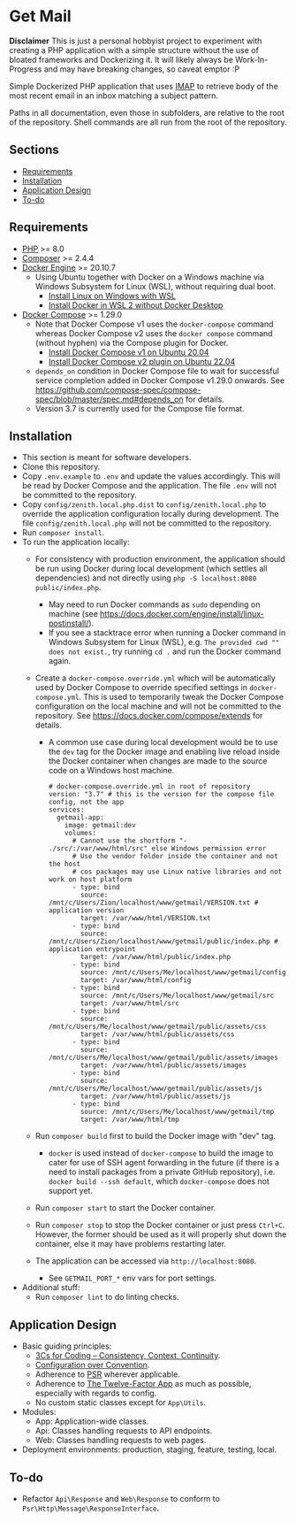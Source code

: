 # Get Mail

**Disclaimer** This is just a personal hobbyist project to experiment with
creating a PHP application with a simple structure without the use of bloated
frameworks and Dockerizing it. It will likely always be Work-In-Progress and
may have breaking changes, so caveat emptor :P

Simple Dockerized PHP application that uses
[IMAP](https://en.wikipedia.org/wiki/Internet_Message_Access_Protocol)
to retrieve body of the most recent email in an inbox matching a subject
pattern.

Paths in all documentation, even those in subfolders, are relative to the root
of the repository. Shell commands are all run from the root of the repository.

## Sections
- [Requirements](#requirements)
- [Installation](#installation)
- [Application Design](#application-design)
- [To-do](#to-do)

## Requirements
- [PHP](https://www.php.net/) >= 8.0
- [Composer](https://getcomposer.org/) >= 2.4.4
- [Docker Engine](https://docs.docker.com/engine/release-notes/) >= 20.10.7
    + Using Ubuntu together with Docker on a Windows machine via
      Windows Subsystem for Linux (WSL), without requiring dual boot.
        * [Install Linux on Windows with WSL](https://docs.microsoft.com/en-us/windows/wsl/install)
        * [Install Docker in WSL 2 without Docker Desktop](https://nickjanetakis.com/blog/install-docker-in-wsl-2-without-docker-desktop)
- [Docker Compose](https://docs.docker.com/compose/release-notes/) >= 1.29.0
    + Note that Docker Compose v1 uses the `docker-compose` command whereas
      Docker Compose v2 uses the `docker compose` command (without hyphen) via
      the Compose plugin for Docker.
        * [Install Docker Compose v1 on Ubuntu 20.04](https://www.digitalocean.com/community/tutorials/how-to-install-and-use-docker-compose-on-ubuntu-20-04)
        * [Install Docker Compose v2 plugin on Ubuntu 22.04](https://www.digitalocean.com/community/tutorials/how-to-install-and-use-docker-compose-on-ubuntu-22-04)
    + `depends_on` condition in Docker Compose file to wait for successful
      service completion added in Docker Compose v1.29.0 onwards. See
      https://github.com/compose-spec/compose-spec/blob/master/spec.md#depends_on
      for details.
    + Version 3.7 is currently used for the Compose file format.

## Installation
- This section is meant for software developers.
- Clone this repository.
- Copy `.env.example` to `.env` and update the values accordingly. This will be
  read by Docker Compose and the application. The file `.env` will not be
  committed to the repository.
- Copy `config/zenith.local.php.dist` to `config/zenith.local.php` to override
  the application configuration locally during development. The file
  `config/zenith.local.php` will not be committed to the repository.
- Run `composer install`.
- To run the application locally:
    + For consistency with production environment, the application should be run
      using Docker during local development (which settles all dependencies)
      and not directly using `php -S localhost:8080 public/index.php`.
        * May need to run Docker commands as `sudo` depending on machine
          (see https://docs.docker.com/engine/install/linux-postinstall/).
        * If you see a stacktrace error when running a Docker command in
          Windows Subsystem for Linux (WSL),
          e.g. `The provided cwd "" does not exist.`,
          try running `cd .` and run the Docker command again.
    + Create a `docker-compose.override.yml` which will be automatically used by
      Docker Compose to override specified settings in `docker-compose.yml`.
      This is used to temporarily tweak the Docker Compose configuration on the
      local machine and will not be committed to the repository. See
      https://docs.docker.com/compose/extends for details.
        * A common use case during local development would be to use the `dev`
          tag for the Docker image and enabling live reload inside the Docker
          container when changes are made to the source code on a Windows host
          machine.

          ```
          # docker-compose.override.yml in root of repository
          version: "3.7" # this is the version for the compose file config, not the app
          services:
            getmail-app:
              image: getmail:dev
              volumes:
                # Cannot use the shortform "- ./src/:/var/www/html/src" else Windows permission error
                # Use the vendor folder inside the container and not the host
                # cos packages may use Linux native libraries and not work on host platform
                - type: bind
                  source: /mnt/c/Users/Zion/localhost/www/getmail/VERSION.txt # application version
                  target: /var/www/html/VERSION.txt
                - type: bind
                  source: /mnt/c/Users/Zion/localhost/www/getmail/public/index.php # application entrypoint
                  target: /var/www/html/public/index.php
                - type: bind
                  source: /mnt/c/Users/Me/localhost/www/getmail/config
                  target: /var/www/html/config
                - type: bind
                  source: /mnt/c/Users/Me/localhost/www/getmail/src
                  target: /var/www/html/src
                - type: bind
                  source: /mnt/c/Users/Me/localhost/www/getmail/public/assets/css
                  target: /var/www/html/public/assets/css
                - type: bind
                  source: /mnt/c/Users/Me/localhost/www/getmail/public/assets/images
                  target: /var/www/html/public/assets/images
                - type: bind
                  source: /mnt/c/Users/Me/localhost/www/getmail/public/assets/js
                  target: /var/www/html/public/assets/js
                - type: bind
                  source: /mnt/c/Users/Me/localhost/www/getmail/tmp
                  target: /var/www/html/tmp
          ```

    + Run `composer build` first to build the Docker image with "dev" tag.
        * `docker` is used instead of `docker-compose` to build the image to
          cater for use of SSH agent forwarding in the future (if there is a
          need to install packages from a private GitHub repository),
          i.e. `docker build --ssh default`, which `docker-compose`
          does not support yet.
    + Run `composer start` to start the Docker container.
    + Run `composer stop` to stop the Docker container or just press `Ctrl+C`.
      However, the former should be used as it will properly shut down the
      container, else it may have problems restarting later.
    + The application can be accessed via `http://localhost:8080`.
        * See `GETMAIL_PORT_*` env vars for port settings.
- Additional stuff:
    + Run `composer lint` to do linting checks.

## Application Design
- Basic guiding principles:
    + [3Cs for Coding – Consistency, Context, Continuity](https://blog.intzone.com/3cs-for-coding-consistency-context-continuity/).
    + [Configuration over Convention](https://en.wikipedia.org/wiki/Laminas#Anatomy_of_the_framework).
    + Adherence to [PSR](https://www.php-fig.org/psr/) wherever applicable.
    + Adherence to [The Twelve-Factor App](https://12factor.net/) as much as
      possible, especially with regards to config.
    + No custom static classes except for `App\Utils`.
- Modules:
    + App: Application-wide classes.
    + Api: Classes handling requests to API endpoints.
    + Web: Classes handling requests to web pages.
- Deployment environments: production, staging, feature, testing, local.

## To-do
- Refactor `Api\Response` and `Web\Response` to conform to `Psr\Http\Message\ResponseInterface`.

